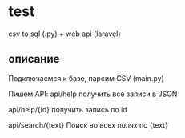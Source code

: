 # test
csv to sql (.py) + web api (laravel)

## описание

Подключаемся к базе, парсим CSV (main.py)

Пишем API:
api/help
получить все записи в JSON

api/help/{id}
получить запись по id

api/search/{text}
Поиск во всех полях по {text}
